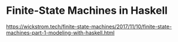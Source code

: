 # Finite-State Machines in Haskell
https://wickstrom.tech/finite-state-machines/2017/11/10/finite-state-machines-part-1-modeling-with-haskell.html
